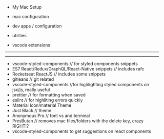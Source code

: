 - My Mac Setup

- mac configuration
- dev apps / configuration
- utilities
- vscode extensions

-------------------
-------------------
- vscode-styled-components // for styled components snippets
- ES7 React/Redux/GraphQL/React-Native snippets // includes rafc
- Rocketseat ReactJS // includes some snippets
- gitleans // git related
- vscode-styled-components //for highlighting styled components on jsx/js, really useful
- prettier // for formatting when saved
- eslint // for highliting errors quickly
- Material Icon/material Theme
- Just Black // theme
- Anonymous Pro // font vs and terminal
- PresButan // removes mac files/folders with the delete key, crazy RIGHT!?
- vscode-styled-components to get suggestions on react components

